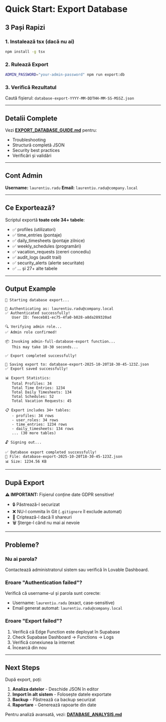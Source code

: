 # Quick Start: Export Database

## 3 Pași Rapizi

### 1. Instalează tsx (dacă nu ai)

```bash
npm install -g tsx
```

### 2. Rulează Export

```bash
ADMIN_PASSWORD="your-admin-password" npm run export:db
```

### 3. Verifică Rezultatul

Caută fișierul: `database-export-YYYY-MM-DDTHH-MM-SS-MSSZ.json`

---

## Detalii Complete

Vezi **[EXPORT_DATABASE_GUIDE.md](./EXPORT_DATABASE_GUIDE.md)** pentru:
- Troubleshooting
- Structură completă JSON
- Security best practices
- Verificări și validări

---

## Cont Admin

**Username:** `laurentiu.radu`
**Email:** `laurentiu.radu@company.local`

---

## Ce Exportează?

Scriptul exportă **toate cele 34+ tabele**:

- ✅ profiles (utilizatori)
- ✅ time_entries (pontaje)
- ✅ daily_timesheets (pontaje zilnice)
- ✅ weekly_schedules (programări)
- ✅ vacation_requests (cereri concediu)
- ✅ audit_logs (audit trail)
- ✅ security_alerts (alerte securitate)
- ✅ ... și 27+ alte tabele

---

## Output Example

```
🔐 Starting database export...

🔑 Authenticating as: laurentiu.radu@company.local
✅ Authenticated successfully!
   User ID: feeceb81-ec75-4fa0-b028-a8da289320ad

🔍 Verifying admin role...
✅ Admin role confirmed!

📦 Invoking admin-full-database-export function...
   This may take 10-30 seconds...

✅ Export completed successfully!

💾 Saving export to: database-export-2025-10-20T18-30-45-123Z.json
✅ Export saved successfully!

📊 Export Statistics:
   Total Profiles: 34
   Total Time Entries: 1234
   Total Daily Timesheets: 134
   Total Schedules: 52
   Total Vacation Requests: 45

📋 Export includes 34+ tables:
   - profiles: 34 rows
   - user_roles: 34 rows
   - time_entries: 1234 rows
   - daily_timesheets: 134 rows
   ... (30 more tables)

🔓 Signing out...

✅ Database export completed successfully!
📁 File: database-export-2025-10-20T18-30-45-123Z.json
📊 Size: 1234.56 KB
```

---

## După Export

**⚠️ IMPORTANT:** Fișierul conține date GDPR sensitive!

- 🔒 Păstrează-l securizat
- ❌ NU-l commita în Git (`.gitignore` îl exclude automat)
- 🔐 Criptează-l dacă îl shareuri
- 🗑️ Șterge-l când nu mai ai nevoie

---

## Probleme?

### Nu ai parola?

Contactează administratorul sistem sau verifică în Lovable Dashboard.

### Eroare "Authentication failed"?

Verifică că username-ul și parola sunt corecte:
- Username: `laurentiu.radu` (exact, case-sensitive)
- Email generat automat: `laurentiu.radu@company.local`

### Eroare "Export failed"?

1. Verifică că Edge Function este deployat în Supabase
2. Check Supabase Dashboard → Functions → Logs
3. Verifică conexiunea la internet
4. Încearcă din nou

---

## Next Steps

După export, poți:

1. **Analiza datelor** - Deschide JSON în editor
2. **Import în alt sistem** - Folosește datele exportate
3. **Backup** - Păstrează ca backup securizat
4. **Raportare** - Generează rapoarte din date

Pentru analiză avansată, vezi: **[DATABASE_ANALYSIS.md](./DATABASE_ANALYSIS.md)**
